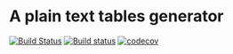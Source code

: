 # A plain text tables generator

[![Build Status](https://travis-ci.org/vahancho/textable.svg?branch=master)](https://travis-ci.org/vahancho/textable)
[![Build status](https://ci.appveyor.com/api/projects/status/dey9nhcsubmtaq0g?svg=true)](https://ci.appveyor.com/project/vahancho/textable)
[![codecov](https://codecov.io/gh/vahancho/textable/branch/master/graph/badge.svg)](https://codecov.io/gh/vahancho/textable)
